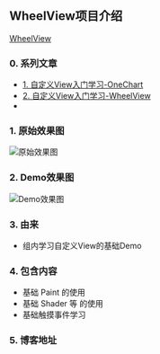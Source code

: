 ## WheelView项目介绍
[ WheelView](http://www.nooocat.com/index.php/2019/11/15/296/)

### 0. 系列文章
- [1. 自定义View入门学习-OneChart](http://www.nooocat.com/index.php/2019/11/04/283/)
- [2. 自定义View入门学习-WheelView](http://www.nooocat.com/index.php/2019/11/15/296/)
- 
### 1. 原始效果图
![原始效果图](http://www.nooocat.com/wp-content/uploads/2019/11/TIM截图20191115115512.jpg)

### 2. Demo效果图
![Demo效果图](http://www.nooocat.com/wp-content/uploads/2019/11/TIM截图20191115151412.jpg)


### 3. 由来
- 组内学习自定义View的基础Demo

### 4. 包含内容
- 基础 Paint 的使用
- 基础 Shader 等 的使用
- 基础触摸事件学习

### 5. 博客地址



